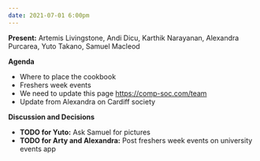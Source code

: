 ```yaml
---
date: 2021-07-01 6:00pm
---
```


**Present:** Artemis Livingstone, Andi Dicu, Karthik Narayanan, Alexandra Purcarea, Yuto Takano, Samuel Macleod

**Agenda**
* Where to place the cookbook
* Freshers week events
* We need to update this page https://comp-soc.com/team
* Update from Alexandra on Cardiff society


**Discussion and Decisions**
* **TODO for Yuto:** Ask Samuel for pictures
* **TODO for Arty and Alexandra:** Post freshers week events on university events app
